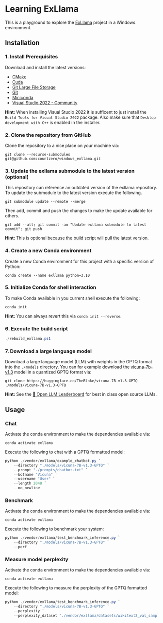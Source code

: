 # Learning ExLlama

This is a playground to explore the [ExLlama](https://github.com/turboderp/exllama) project in a Windows environment.

## Installation

### 1. Install Prerequisites

Download and install the latest versions:

* [CMake](https://cmake.org/download/)
* [Cuda](https://developer.nvidia.com/cuda-downloads)
* [Git Large File Storage](https://git-lfs.com)
* [Git](https://git-scm.com/download)
* [Miniconda](https://conda.io/projects/conda/en/stable/user-guide/install)
* [Visual Studio 2022 - Community](https://visualstudio.microsoft.com/downloads/)

**Hint:** When installing Visual Studio 2022 it is sufficent to just install the `Build Tools for Visual Studio 2022` package. Also make sure that `Desktop development with C++` is enabled in the installer.

### 2. Clone the repository from GitHub

Clone the repository to a nice place on your machine via:

```Shell
git clone --recurse-submodules git@github.com:countzero/windows_exllama.git
```

### 3. Update the exllama submodule to the latest version (optional)
This repository can reference an outdated version of the exllama repository. To update the submodule to the latest version execute the following.

```Shell
git submodule update --remote --merge
```

Then add, commit and push the changes to make the update available for others.

```Shell
git add --all; git commit -am "Update exllama submodule to latest commit"; git push
```

**Hint:** This is optional because the build script will pull the latest version.

### 4. Create a new Conda environment

Create a new Conda environment for this project with a specific version of Python:

```Shell
conda create --name exllama python=3.10
```

### 5. Initialize Conda for shell interaction

To make Conda available in you current shell execute the following:

```Shell
conda init
```

**Hint:** You can always revert this via `conda init --reverse`.

### 6. Execute the build script

```PowerShell
./rebuild_exllama.ps1
```

### 7. Download a large language model

Download a large language model (LLM) with weights in the GPTQ format into the `./models` directory. You can for example download the [vicuna-7b-v1.3](https://huggingface.co/lmsys/vicuna-7b-v1.3) model in a quantized GPTQ format via:

```Shell
git clone https://huggingface.co/TheBloke/vicuna-7B-v1.3-GPTQ ./models/vicuna-7B-v1.3-GPTQ
```

**Hint:** See the [🤗 Open LLM Leaderboard](https://huggingface.co/spaces/HuggingFaceH4/open_llm_leaderboard) for best in class open source LLMs.

## Usage

### Chat

Activate the conda environment to make the dependencies available via:

```Shell
conda activate exllama
```

Execute the following to chat with a GPTQ formatted model:

```PowerShell
python ./vendor/exllama/example_chatbot.py `
    --directory "./models/vicuna-7B-v1.3-GPTQ" `
    --prompt "./prompts/chatbot.txt" `
    --botname "Vicuña" `
    --username "User" `
    --length 2048 `
    --no_newline
```

### Benchmark

Activate the conda environment to make the dependencies available via:

```Shell
conda activate exllama
```

Execute the following to benchmark your system:

```PowerShell
python ./vendor/exllama/test_benchmark_inference.py `
    --directory "./models/vicuna-7B-v1.3-GPTQ" `
    --perf
```

### Measure model perplexity

Activate the conda environment to make the dependencies available via:

```Shell
conda activate exllama
```

Execute the following to measure the perplexity of the GPTQ formatted model:

```PowerShell
python ./vendor/exllama/test_benchmark_inference.py `
    --directory "./models/vicuna-7B-v1.3-GPTQ" `
    --perplexity `
    --perplexity_dataset "./vendor/exllama/datasets/wikitext2_val_sample.jsonl"
```
